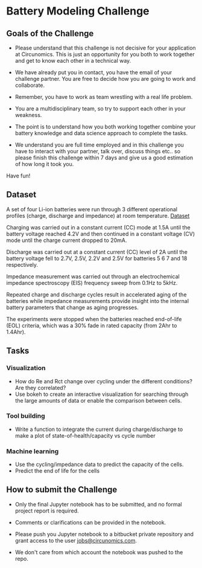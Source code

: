 # Battery Modeling Challenge

## Goals of the Challenge

- Please understand that this challenge is not decisive for your application at Circunomics. This is just an opportunity for you both to work together and get to know each other in a technical way.

- We have already put you in contact, you have the email of your challenge partner. You are free to decide how you are going to work and collaborate.

- Remember, you have to work as team wrestling with a real life problem.

- You are a multidisciplinary team, so try to support each other in your weakness. 

- The point is to understand how you both working together combine your battery knowledge and data science approach to complete the tasks.
 
- We understand you are full time employed and in this challenge you have to interact with your partner, talk over, discuss things etc.. so please finish this challenge within 7 days and give us a good estimation of how long it took you.
 
Have fun!

## Dataset

A set of four Li-ion batteries were run through 3 different operational profiles (charge, discharge and impedance) at room temperature. [Dataset](https://circunomicsgmbh.sharepoint.com/:f:/s/Circunomics/Ei42j9N94xNLjYJKFY1c7AcBBmWx_SsQKK1Ek-ASvJ00Lw?e=tFBgOU)

Charging was carried out in a constant current (CC) mode at 1.5A until the battery voltage reached 4.2V and then continued in a constant voltage (CV) mode until the charge current dropped to 20mA. 

Discharge was carried out at a constant current (CC) level of 2A until the battery voltage fell to 2.7V, 2.5V, 2.2V and 2.5V for batteries 5 6 7 and 18 respectively.

Impedance measurement was carried out through an electrochemical impedance spectroscopy (EIS) frequency sweep from 0.1Hz to 5kHz.

Repeated charge and discharge cycles result in accelerated aging of the batteries while impedance measurements provide insight into the internal battery parameters that change as aging progresses.

The experiments were stopped when the batteries reached end-of-life (EOL) criteria, which was a 30% fade in rated capacity (from 2Ahr to 1.4Ahr).

## Tasks

### Visualization
- How do Re and Rct change over cycling under the different conditions? Are they correlated?
- Use bokeh to create an interactive visualization for searching through the large amounts of data or enable the comparison between cells.

### Tool building
- Write a function to integrate the current during charge/discharge to make a plot of state-of-health/capacity vs cycle number

### Machine learning
- Use the cycling/impedance data to predict the capacity of the cells.
- Predict the end of life for the cells

## How to submit the Challenge

- Only the final Jupyter notebook has to be submitted, and no formal project report is required.

- Comments or clarifications can be provided in the notebook.

- Please push you Jupyter notebook to a bitbucket private repository and grant access to the user jobs@circunomics.com.

- We don't care from which account the notebook was pushed to the repo.
